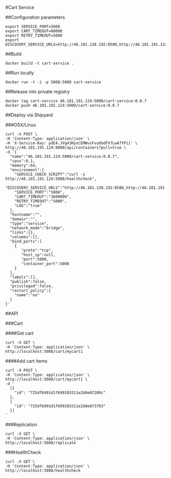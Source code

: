 #Cart Service

##Configuration parameters

```
export SERVICE_PORT=5008
export CART_TIMEOUT=60000
export RETRY_TIMEOUT=5000
export DISCOVERY_SERVICE_URLS=http://46.101.138.192:8500,http://46.101.191.124:8500
```

##Build

`docker build -t cart-service .`

##Run locally

`docker run -t -i -p 5008:5008 cart-service`

##Release into private registry

```
docker tag cart-service 46.101.191.124:5000/cart-service:0.0.7
docker push 46.101.191.124:5000/cart-service:0.0.7
```

##Deploy via Shipyard

###OSX/Linux
```
curl -X POST \
-H 'Content-Type: application/json' \
-H 'X-Service-Key: pdE4.JVg43HyxCEMWvsFvu6bdFV7LwA7YPii' \
http://46.101.191.124:8080/api/containers?pull=true \
-d '{  
  "name":"46.101.191.124:5000/cart-service:0.0.7",
  "cpus":0.1,
  "memory":64,
  "environment":{
    "SERVICE_CHECK_SCRIPT":"curl -s http://46.101.191.124:5008/healthcheck",
    "DISCOVERY_SERVICE_URLS":"http://46.101.138.192:8500,http://46.101.191.124:8500",
    "SERVICE_PORT":"5008",
    "CART_TIMEOUT":"3600000",
    "RETRY_TIMEOUT":"5000",
    "LOG":"true"
  },
  "hostname":"",
  "domain":"",
  "type":"service",
  "network_mode":"bridge",
  "links":{},
  "volumes":[],
  "bind_ports":[  
    {  
       "proto":"tcp",
       "host_ip":null,
       "port":5008,
       "container_port":5008
    }
  ],
  "labels":[],
  "publish":false,
  "privileged":false,
  "restart_policy":{  
    "name":"no"
  }
}'
```

##API

###Cart

####Get cart

```
curl -X GET \
-H 'Content-Type: application/json' \
http://localhost:5008/cart/mycart1
```

####Add cart items

```
curl -X POST \
-H 'Content-Type: application/json' \
http://localhost:5008/cart/mycart1 \
-d '
  [{
    "id": "725dfb991d1f699103311e2b0e07280c"
  },
  {
    "id": "725dfb991d1f699103311e2b0e073703"
  }]
'
```

###Replication

```
curl -X GET \
-H 'Content-Type: application/json' \
http://localhost:5008/replicate
```

###HealthCheck

```
curl -X GET \
-H 'Content-Type: application/json' \
http://localhost:5008/healthcheck
```
